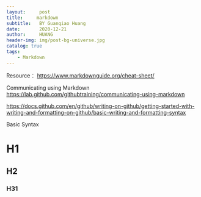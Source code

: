 ```yaml
---
layout:     post
title:     markdown
subtitle:   BY Guanqiao Huang
date:       2020-12-21
author:     HUANG
header-img: img/post-bg-universe.jpg
catalog: true
tags:
    - Markdown
---
```

Resource：
https://www.markdownguide.org/cheat-sheet/

Communicating using Markdown
https://lab.github.com/githubtraining/communicating-using-markdown


https://docs.github.com/en/github/writing-on-github/getting-started-with-writing-and-formatting-on-github/basic-writing-and-formatting-syntax

Basic Syntax
# H1
## H2
### H31
